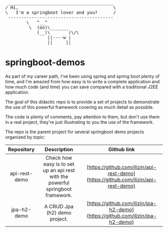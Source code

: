 <pre>
 ________________________________________
/ Hi,                                    \
\   I'm a springboot lover and you?      /
 ----------------------------------------
        \   ^__^
         \  (oo)\_______
            (__)\       )\/\
                ||----w |
                ||     ||
</pre>

# springboot-demos

As part of my career path, I've been using spring and spring boot plenty of time, and I'm amazed from how easy is to write
a complete application and how much code (and time) you can save compared with a traditional J2EE application.

The goal of this didactic repo is to provide a set of projects to demonstrate the use of this powerful framework covering
as much detail as possible.

The code is plenty of comments, pay attention to them, but don't use them in a real project, they're just illustrating
to you the use of the framework.

The repo is the parent project for several springboot demo projects organized by topic:

|  Repository   |                                   Description                                   |                                    Github link                                     |
|:-------------:|:-------------------------------------------------------------------------------:|:----------------------------------------------------------------------------------:|
| api-rest-demo | Check how easy is to set up an api rest with the powerful springboot framework. | [https://github.com/ilizin/api-rest-demo](https://github.com/ilizin/api-rest-demo) |
|  jpa-h2-demo  |                         A CRUD Jpa (h2) demo project.                           |   [https://github.com/ilizin/jpa-h2-demo](https://github.com/ilizin/jpa-h2-demo)   |
